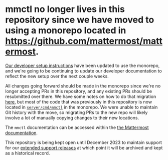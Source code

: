 # mmctl no longer lives in this repository since we have moved to using a monorepo located in https://github.com/mattermost/mattermost.

[Our developer setup instructions](https://developers.mattermost.com/contribute/developer-setup/) have been updated to use the monorepo, and we're going to be continuing to update our developer documentation to reflect the new setup over the next couple weeks.

All changes going forward should be made in the monorepo since we're no longer accepting PRs in this repository, and any existing PRs should be resubmitted over there. We have some notes on how to do that migration [here](https://developers.mattermost.com/contribute/monorepo-migration-notes/), but most of the code that was previously in this repository is now located in [`server/cmd/mmctl`](https://github.com/mattermost/mattermost-server/tree/master/server/cmd/mmctl) in the monorepo. We were unable to maintain Git history with the move, so migrating PRs to the new repo will likely involve a lot of manually copying changes to their new locations.

The `mmctl` documentation can be accessed within the [the Mattermost documentation](https://docs.mattermost.com/manage/mmctl-command-line-tool.html).

This repository is being kept open until December 2023 to maintain support for our [extended support releases](https://docs.mattermost.com/upgrade/extended-support-release.html) at which point it will be archived and kept as a historical record.
